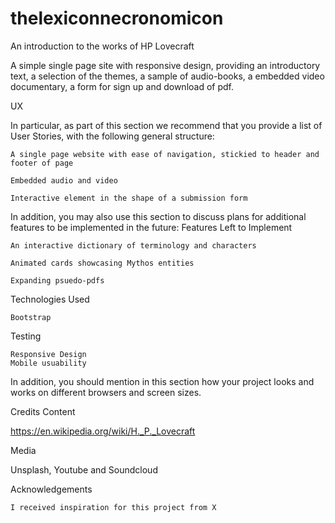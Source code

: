 # thelexiconnecronomicon
An introduction to the works of HP Lovecraft 

A simple single page site with responsive design, providing an introductory text, a selection of the themes, a sample of audio-books, a embedded video documentary, a form for sign up and download of pdf. 

UX

In particular, as part of this section we recommend that you provide a list of User Stories, with the following general structure:

    A single page website with ease of navigation, stickied to header and footer of page 

    Embedded audio and video 

    Interactive element in the shape of a submission form


In addition, you may also use this section to discuss plans for additional features to be implemented in the future:
Features Left to Implement

    An interactive dictionary of terminology and characters 

    Animated cards showcasing Mythos entities

    Expanding psuedo-pdfs

Technologies Used

    Bootstrap

Testing


    Responsive Design 
    Mobile usuability

In addition, you should mention in this section how your project looks and works on different browsers and screen sizes.

Credits
Content

   https://en.wikipedia.org/wiki/H._P._Lovecraft

Media

   Unsplash, Youtube and Soundcloud

Acknowledgements

    I received inspiration for this project from X
